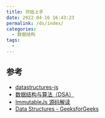 ```yaml
---
title: 开始上手
date: 2022-04-16 16:43:23
permalink: /ds/index/
categories:
  - 数据结构
tags:
  - 
---
```



## 参考

- [datastructures-js](https://github.com/datastructures-js)
- [数据结构与算法（DSA）](http://docs.jonsam.site/project-17/)
- [ImmutableJs 源码解读](https://source.jonsam.site/immutable/index/)
- [Data Structures - GeeksforGeeks](https://www.geeksforgeeks.org/data-structures/?ref=shm)